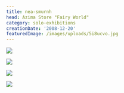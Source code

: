 ```yaml
---
title: nea-smurnh
head: Azima Store "Fairy World"
category: solo-exhibitions
creationDate: '2008-12-20'
featuredImage: /images/uploads/5i8ucvo.jpg
---
```

![ ](https://i.imgur.com/KD79qf8.jpg "")

![ ](https://i.imgur.com/VQqv7GN.jpg "")

![ ](https://i.imgur.com/ZKTn6BI.jpg "")

![ ](https://i.imgur.com/WALO7px.jpg "")

